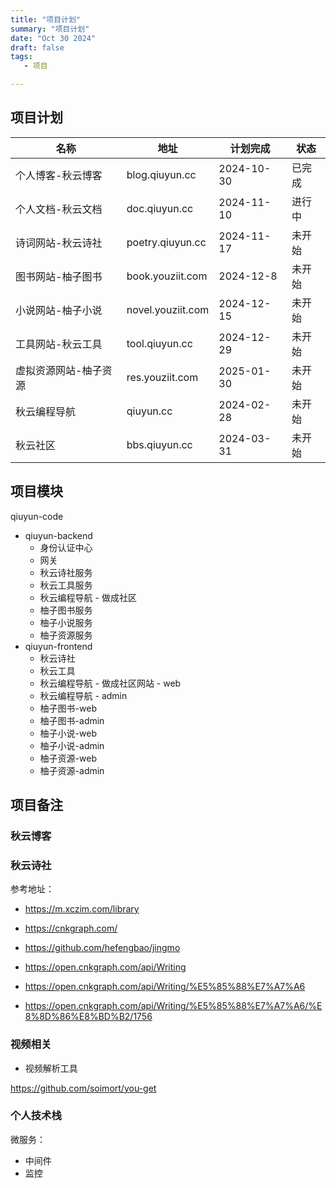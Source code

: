 ```yaml
---
title: "项目计划"
summary: "项目计划"
date: "Oct 30 2024"
draft: false
tags:
   - 项目

---
```


## 项目计划


| 名称 | 地址 | 计划完成 | 状态 |
| --- | --- | --- |  --- |
| 个人博客-秋云博客 | blog.qiuyun.cc | 2024-10-30 | 已完成 |
| 个人文档-秋云文档 | doc.qiuyun.cc | 2024-11-10 | 进行中|
| 诗词网站-秋云诗社 | poetry.qiuyun.cc | 2024-11-17 | 未开始 |
| 图书网站-柚子图书 | book.youziit.com | 2024-12-8 | 未开始 |
| 小说网站-柚子小说 | novel.youziit.com | 2024-12-15 | 未开始 |
| 工具网站-秋云工具 | tool.qiuyun.cc | 2024-12-29 | 未开始 |
| 虚拟资源网站-柚子资源 | res.youziit.com | 2025-01-30 | 未开始 |
| 秋云编程导航 | qiuyun.cc | 2024-02-28 | 未开始 |
| 秋云社区 | bbs.qiuyun.cc | 2024-03-31 | 未开始 |

## 项目模块

qiuyun-code
- qiuyun-backend
  - 身份认证中心
  - 网关
  - 秋云诗社服务
  - 秋云工具服务
  - 秋云编程导航 - 做成社区
  - 柚子图书服务
  - 柚子小说服务
  - 柚子资源服务
- qiuyun-frontend
  - 秋云诗社
  - 秋云工具
  - 秋云编程导航 - 做成社区网站 - web
  - 秋云编程导航 - admin
  - 柚子图书-web
  - 柚子图书-admin
  - 柚子小说-web
  - 柚子小说-admin
  - 柚子资源-web
  - 柚子资源-admin

## 项目备注

### 秋云博客

### 秋云诗社
参考地址：
- https://m.xczim.com/library
- https://cnkgraph.com/
- https://github.com/hefengbao/jingmo

- https://open.cnkgraph.com/api/Writing
- https://open.cnkgraph.com/api/Writing/%E5%85%88%E7%A7%A6
- https://open.cnkgraph.com/api/Writing/%E5%85%88%E7%A7%A6/%E8%8D%86%E8%BD%B2/1756

### 视频相关
- 视频解析工具

https://github.com/soimort/you-get



### 个人技术栈

微服务：
 - 中间件
 - 监控

